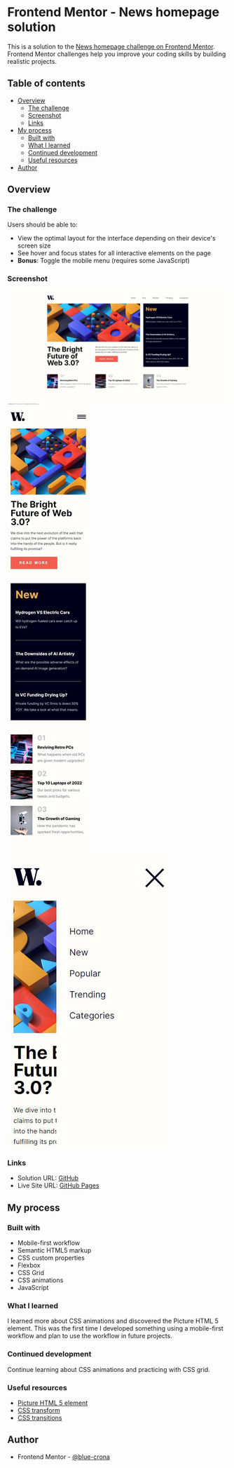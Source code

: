 # Frontend Mentor - News homepage solution

This is a solution to the [News homepage challenge on Frontend Mentor](https://www.frontendmentor.io/challenges/news-homepage-H6SWTa1MFl). Frontend Mentor challenges help you improve your coding skills by building realistic projects. 

## Table of contents

- [Overview](#overview)
  - [The challenge](#the-challenge)
  - [Screenshot](#screenshot)
  - [Links](#links)
- [My process](#my-process)
  - [Built with](#built-with)
  - [What I learned](#what-i-learned)
  - [Continued development](#continued-development)
  - [Useful resources](#useful-resources)
- [Author](#author)

## Overview

### The challenge

Users should be able to:

- View the optimal layout for the interface depending on their device's screen size
- See hover and focus states for all interactive elements on the page
- **Bonus**: Toggle the mobile menu (requires some JavaScript)

### Screenshot

![Desktop](./screenshots/desktop-screenshot.jpg)
![Mobile](./screenshots/mobile-screenshot.jpg)
![Mobile Menu](./screenshots/mobile-menu-screenshot.jpg)

### Links

- Solution URL: [GitHub](https://github.com/blue-crona/frontendmentor-news-homepage)
- Live Site URL: [GitHub Pages](https://blue-crona.github.io/frontendmentor-news-homepage/)

## My process

### Built with

- Mobile-first workflow
- Semantic HTML5 markup
- CSS custom properties
- Flexbox
- CSS Grid
- CSS animations
- JavaScript

### What I learned

I learned more about CSS animations and discovered the Picture HTML 5 element.
This was the first time I developed something using a mobile-first workflow and plan to use the workflow in future projects.

### Continued development

Continue learning about CSS animations and practicing with CSS grid.

### Useful resources

- [Picture HTML 5 element](https://developer.mozilla.org/en-US/docs/Web/HTML/Element/picture)
- [CSS transform](https://developer.mozilla.org/en-US/docs/Web/CSS/transform#:~:text=The%20transform%20CSS%20property%20lets,the%20CSS%20visual%20formatting%20model.)
- [CSS transitions](https://developer.mozilla.org/en-US/docs/Web/CSS/transform#:~:text=The%20transform%20CSS%20property%20lets,the%20CSS%20visual%20formatting%20model.)

## Author

- Frontend Mentor - [@blue-crona](https://www.frontendmentor.io/profile/blue-crona)
